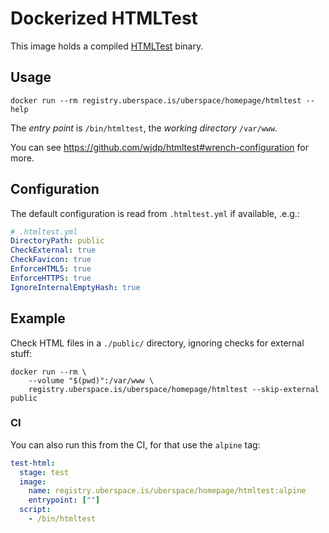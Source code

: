 # Dockerized HTMLTest

This image holds a compiled [HTMLTest] binary.

## Usage

```shell
docker run --rm registry.uberspace.is/uberspace/homepage/htmltest --help
```

The _entry point_ is `/bin/htmltest`, the _working directory_ `/var/www`.

You can see <https://github.com/wjdp/htmltest#wrench-configuration> for more.

## Configuration

The default configuration is read from `.htmltest.yml` if available, .e.g.:

```yaml
# .htmltest.yml
DirectoryPath: public
CheckExternal: true
CheckFavicon: true
EnforceHTML5: true
EnforceHTTPS: true
IgnoreInternalEmptyHash: true
```

## Example

Check HTML files in a `./public/` directory, ignoring checks for external stuff:

```shell
docker run --rm \
	--volume "$(pwd)":/var/www \
	registry.uberspace.is/uberspace/homepage/htmltest --skip-external public
```

### CI

You can also run this from the CI, for that use the `alpine` tag:

```yaml
test-html:
  stage: test
  image:
    name: registry.uberspace.is/uberspace/homepage/htmltest:alpine
    entrypoint: [""]
  script:
    - /bin/htmltest
```

[htmltest]: https://github.com/wjdp/htmltest
